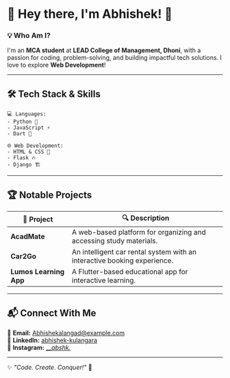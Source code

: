 
# 👋 Hey there, I'm Abhishek! 🚀

### 💡 Who Am I?
I'm an **MCA student** at **LEAD College of Management, Dhoni**, with a passion for coding, problem-solving, and building impactful tech solutions. I love to explore **Web Development**!

---

## 🛠️ Tech Stack & Skills

```
💻 Languages: 
- Python 🐍  
- JavaScript ⚡  
- Dart 📱  

🌐 Web Development:
- HTML & CSS 🎨  
- Flask 🔥  
- Django 🏗️  

```

---

## 🏆 Notable Projects

| 🚀 Project | 🔍 Description |
|------------|---------------|
| **AcadMate** | A web-based platform for organizing and accessing study materials. |
| **Car2Go** | An intelligent car rental system with an interactive booking experience. |
| **Lumos Learning App** | A Flutter-based educational app for interactive learning. |
---

## 📬 Connect With Me
💌 **Email:** [Abhishekalangad@example.com](mailto:abhishekalangad@example.com)  
🔗 **LinkedIn:** [abhishek-kulangara](https://www.linkedin.com/in/abhishek-kulangara)  
📸 **Instagram:** [___abshk._](https://www.instagram.com/___abshk._)  

---

✨ *"Code. Create. Conquer!"* 🚀
